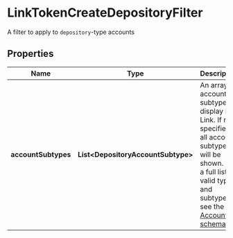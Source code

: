 

# LinkTokenCreateDepositoryFilter

A filter to apply to `depository`-type accounts

## Properties

| Name | Type | Description | Notes |
|------------ | ------------- | ------------- | -------------|
|**accountSubtypes** | **List&lt;DepositoryAccountSubtype&gt;** | An array of account subtypes to display in Link. If not specified, all account subtypes will be shown. For a full list of valid types and subtypes, see the [Account schema](https://plaid.com/docs/api/accounts#account-type-schema).  |  [optional] |




